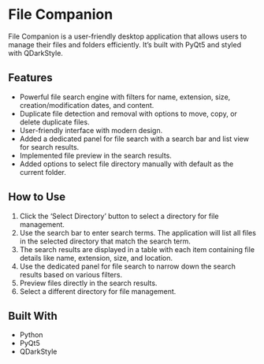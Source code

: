 # File Companion

File Companion is a user-friendly desktop application that allows users to manage their files and folders efficiently. It’s built with PyQt5 and styled with QDarkStyle.

## Features

- Powerful file search engine with filters for name, extension, size, creation/modification dates, and content.
- Duplicate file detection and removal with options to move, copy, or delete duplicate files.
- User-friendly interface with modern design.
- Added a dedicated panel for file search with a search bar and list view for search results.
- Implemented file preview in the search results.
- Added options to select file directory manually with default as the current folder.

## How to Use

1. Click the ‘Select Directory’ button to select a directory for file management.
2. Use the search bar to enter search terms. The application will list all files in the selected directory that match the search term.
3. The search results are displayed in a table with each item containing file details like name, extension, size, and location.
4. Use the dedicated panel for file search to narrow down the search results based on various filters.
5. Preview files directly in the search results.
6. Select a different directory for file management.

## Built With

- Python
- PyQt5
- QDarkStyle
